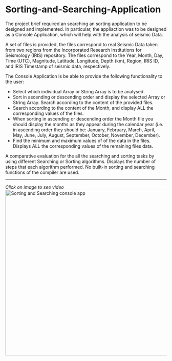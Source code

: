 # Sorting-and-Searching-Application

The project brief required an searching an sorting application to be designed and implemented. In particular, the appliaction 
was to be designed as a Console Application, which will help with the analysis of seismic Data.

A set of files is provided, the files correspond to real Seismic Data taken from two regions from the Incorporated Research
Institutions for Seismology (IRIS) repository. The files correspond to the Year, Month, Day, Time (UTC), Magnitude, Latitude, Longitude,
Depth (km), Region, IRIS ID, and IRIS Timestamp of seismic data, respectively.

The Console Application is be able to provide the following functionality to the user:

- Select which individual Array or String Array is to be analysed.
- Sort in ascending or descending order and display the selected Array or String Array. 
 Search according to the content of the provided files.
- Search according to the content of the Month, and display ALL the corresponding values of the files.
- When sorting in ascending or descending order the Month file you should display the months as they appear during the calendar year (i.e. in ascending order they should be: January, February, March, April, May, June, July, August, September, October, November, December).
- Find the minimum and maximum values of of the data in the files. Displays ALL the corresponding values of the remaining files data.

A comparative evaluation for the all the searching and sorting tasks by using different Searching or Sorting algorithms. Displays the number of steps that each algorithm performed. No built-in sorting and searching functions of the compiler are used.

___
*Click on image to see video*
<a href="https://www.youtube.com/watch?v=SK7xcXDo19Y" target="_blank"><img src="https://img.youtube.com/vi/SK7xcXDo19Y/maxresdefault.jpg" 
alt="Sorting and Searching console app" width="920" height="517" border="0" /></a>
